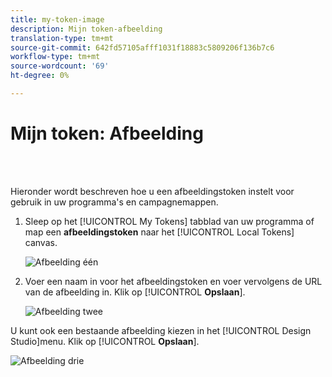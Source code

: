 ```yaml
---
title: my-token-image
description: Mijn token-afbeelding
translation-type: tm+mt
source-git-commit: 642fd57105afff1031f18883c5809206f136b7c6
workflow-type: tm+mt
source-wordcount: '69'
ht-degree: 0%

---
```



# Mijn token: Afbeelding

<br> 

Hieronder wordt beschreven hoe u een afbeeldingstoken instelt voor gebruik in uw programma&#39;s en campagnemappen.

1. Sleep op het [!UICONTROL My Tokens] tabblad van uw programma of map een **afbeeldingstoken** naar het [!UICONTROL Local Tokens] canvas.

   ![Afbeelding één](/help/sky/assets/my-tokens/my-token-image/my-token-image-1.png)

1. Voer een naam in voor het afbeeldingstoken en voer vervolgens de URL van de afbeelding in. Klik op [!UICONTROL **Opslaan**].

   ![Afbeelding twee](/help/sky/assets/my-tokens/my-token-image/my-token-image-2.png)

U kunt ook een bestaande afbeelding kiezen in het [!UICONTROL Design Studio]menu. Klik op [!UICONTROL **Opslaan**].

![Afbeelding drie](/help/sky/assets/my-tokens/my-token-image/my-token-image-3.png)
